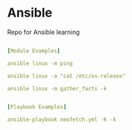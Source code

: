 # Ansible
Repo for Ansible learning

```yaml

[Module Examples]

ansible linux -m ping

ansible linux -a "cat /etc/os-release"

ansible linux -m gather_facts -k


[Playbook Examples]

ansible-playbook neofetch.yml -K -k

```


